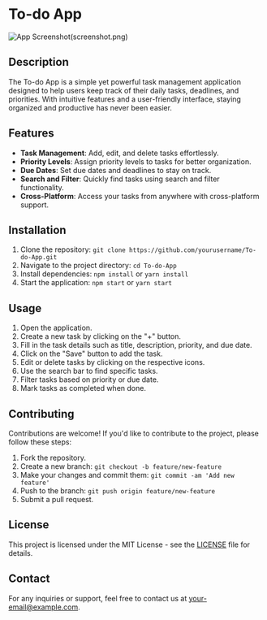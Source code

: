 # To-do App

![App Screenshot(screenshot.png)](https://jofiel-nguyen.github.io/To-do-App/)

## Description
The To-do App is a simple yet powerful task management application designed to help users keep track of their daily tasks, deadlines, and priorities. With intuitive features and a user-friendly interface, staying organized and productive has never been easier.

## Features
- **Task Management**: Add, edit, and delete tasks effortlessly.
- **Priority Levels**: Assign priority levels to tasks for better organization.
- **Due Dates**: Set due dates and deadlines to stay on track.
- **Search and Filter**: Quickly find tasks using search and filter functionality.
- **Cross-Platform**: Access your tasks from anywhere with cross-platform support.

## Installation
1. Clone the repository: `git clone https://github.com/yourusername/To-do-App.git`
2. Navigate to the project directory: `cd To-do-App`
3. Install dependencies: `npm install` or `yarn install`
4. Start the application: `npm start` or `yarn start`

## Usage
1. Open the application.
2. Create a new task by clicking on the "+" button.
3. Fill in the task details such as title, description, priority, and due date.
4. Click on the "Save" button to add the task.
5. Edit or delete tasks by clicking on the respective icons.
6. Use the search bar to find specific tasks.
7. Filter tasks based on priority or due date.
8. Mark tasks as completed when done.

## Contributing
Contributions are welcome! If you'd like to contribute to the project, please follow these steps:
1. Fork the repository.
2. Create a new branch: `git checkout -b feature/new-feature`
3. Make your changes and commit them: `git commit -am 'Add new feature'`
4. Push to the branch: `git push origin feature/new-feature`
5. Submit a pull request.

## License
This project is licensed under the MIT License - see the [LICENSE](LICENSE) file for details.

## Contact
For any inquiries or support, feel free to contact us at [your-email@example.com](mailto:your-email@example.com).
